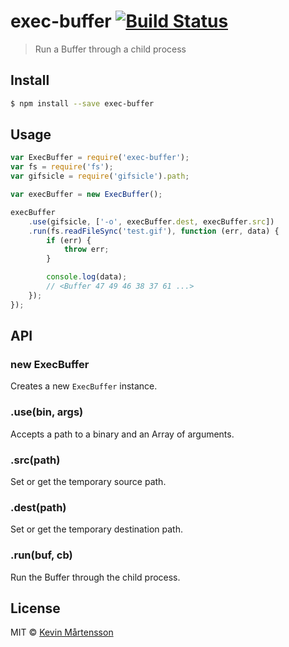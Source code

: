 # exec-buffer [![Build Status](https://travis-ci.org/kevva/exec-buffer.svg?branch=master)](https://travis-ci.org/kevva/exec-buffer)

> Run a Buffer through a child process

## Install

```bash
$ npm install --save exec-buffer
```

## Usage

```js
var ExecBuffer = require('exec-buffer');
var fs = require('fs');
var gifsicle = require('gifsicle').path;

var execBuffer = new ExecBuffer();

execBuffer
    .use(gifsicle, ['-o', execBuffer.dest, execBuffer.src])
    .run(fs.readFileSync('test.gif'), function (err, data) {
        if (err) {
            throw err;
        }

        console.log(data);
        // <Buffer 47 49 46 38 37 61 ...>
    });
});
```

## API

### new ExecBuffer

Creates a new `ExecBuffer` instance.

### .use(bin, args)

Accepts a path to a binary and an Array of arguments.

### .src(path)

Set or get the temporary source path.

### .dest(path)

Set or get the temporary destination path.

### .run(buf, cb)

Run the Buffer through the child process.

## License

MIT © [Kevin Mårtensson](https://github.com/kevva)
